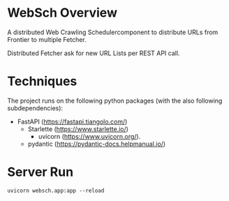 # WebSch Overview

A distributed Web Crawling Schedulercomponent to distribute URLs from Frontier to multiple Fetcher. 

Distributed Fetcher ask for new URL Lists per REST API call.

# Techniques

The project runs on the following python packages (with the also following subdependencies):
- FastAPI (https://fastapi.tiangolo.com/) 
  - Starlette (https://www.starlette.io/)
    - uvicorn (https://www.uvicorn.org/).
  - pydantic (https://pydantic-docs.helpmanual.io/)


# Server Run

```code
uvicorn websch.app:app --reload
```


